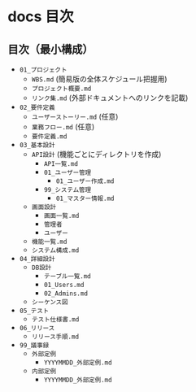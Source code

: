 # docs 目次

## 目次（最小構成）
- `01_プロジェクト`
  - `WBS.md` (簡易版の全体スケジュール把握用)
  - `プロジェクト概要.md`
  - `リンク集.md` (外部ドキュメントへのリンクを記載)
- `02_要件定義`
  - `ユーザーストーリー.md` (任意)
  - `業務フロー.md` (任意)
  - `要件定義.md`
- `03_基本設計`
  - `API設計` (機能ごとにディレクトリを作成)
    - `API一覧.md`
    - `01_ユーザー管理`
      - `01_ユーザー作成.md`
    - `99_システム管理`
      - `01_マスター情報.md`
  - `画面設計`
    - `画面一覧.md`
    - `管理者`
    - `ユーザー`
  - `機能一覧.md`
  - `システム構成.md`
- `04_詳細設計`
  - `DB設計`
    - `テーブル一覧.md`
    - `01_Users.md`
    - `02_Admins.md`
  - `シーケンス図`
- `05_テスト`
  - `テスト仕様書.md`
- `06_リリース`
  - `リリース手順.md`
- `99_議事録`
  - `外部定例`
    - `YYYYMMDD_外部定例.md`
  - `内部定例`
    - `YYYYMMDD_外部定例.md`